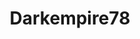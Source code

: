 ---
title: Darkempire78
github: https://github.com/Darkempire78
mode: dark
transition: 1s
score: 94.7
archetype:
- Game
---